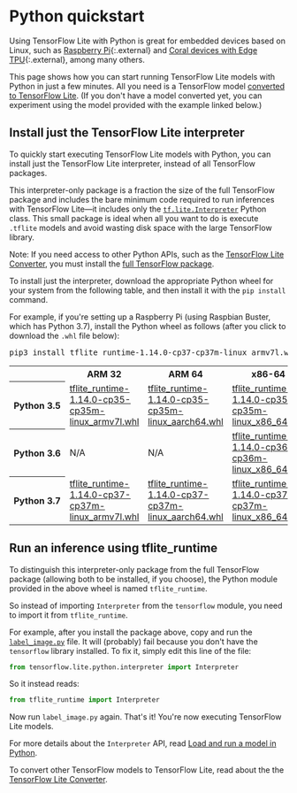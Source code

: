 # Python quickstart

Using TensorFlow Lite with Python is great for embedded devices based on Linux,
such as [Raspberry Pi](https://www.raspberrypi.org/){:.external} and
[Coral devices with Edge TPU](https://coral.withgoogle.com/){:.external},
among many others.

This page shows how you can start running TensorFlow Lite models with Python in
just a few minutes. All you need is a TensorFlow model [converted to TensorFlow
Lite](../convert/). (If you don't have a model converted yet, you can experiment
using the model provided with the example linked below.)

## Install just the TensorFlow Lite interpreter

To quickly start executing TensorFlow Lite models with Python, you can install
just the TensorFlow Lite interpreter, instead of all TensorFlow packages.

This interpreter-only package is a fraction the size of the full TensorFlow
package and includes the bare minimum code required to run inferences with
TensorFlow Lite—it includes only the [`tf.lite.Interpreter`](
https://www.tensorflow.org/api_docs/python/tf/lite/Interpreter) Python class.
This small package is ideal when all you want to do is execute `.tflite` models
and avoid wasting disk space with the large TensorFlow library.

Note: If you need access to other Python APIs, such as the [TensorFlow Lite
Converter](../convert/python_api.md), you must install the [full TensorFlow
package](https://www.tensorflow.org/install/).

To install just the interpreter, download the appropriate Python wheel for your
system from the following table, and then install it with the `pip install`
command.

For example, if you're setting up a Raspberry Pi (using Raspbian Buster, which
has Python 3.7), install the Python wheel as follows (after you click to
download the `.whl` file below):

<pre class="devsite-terminal devsite-click-to-copy">
pip3 install tflite_runtime-1.14.0-cp37-cp37m-linux_armv7l.whl
</pre>

<table>
<tr><th></th><th>ARM 32</th><th>ARM 64</th><th>x86-64</th></tr>
<tr><th style="white-space:nowrap">Python 3.5</th>
  <td><a href="https://dl.google.com/coral/python/tflite_runtime-1.14.0-cp35-cp35m-linux_armv7l.whl"
    >tflite_runtime-1.14.0-cp35-cp35m-linux_armv7l.whl</a></td>
  <td><a href="https://dl.google.com/coral/python/tflite_runtime-1.14.0-cp35-cp35m-linux_aarch64.whl"
    >tflite_runtime-1.14.0-cp35-cp35m-linux_aarch64.whl</a></td>
  <td><a href="https://dl.google.com/coral/python/tflite_runtime-1.14.0-cp35-cp35m-linux_x86_64.whl"
    >tflite_runtime-1.14.0-cp35-cp35m-linux_x86_64.whl</a></td>
</tr>
<tr><th>Python 3.6</th>
  <td>N/A</td>
  <td>N/A</td>
  <td><a href="https://dl.google.com/coral/python/tflite_runtime-1.14.0-cp36-cp36m-linux_x86_64.whl"
    >tflite_runtime-1.14.0-cp36-cp36m-linux_x86_64.whl</a></td>
</tr>
<tr><th>Python 3.7</th>
  <td><a href="https://dl.google.com/coral/python/tflite_runtime-1.14.0-cp37-cp37m-linux_armv7l.whl"
    >tflite_runtime-1.14.0-cp37-cp37m-linux_armv7l.whl</a></td>
  <td><a href="https://dl.google.com/coral/python/tflite_runtime-1.14.0-cp37-cp37m-linux_aarch64.whl"
    >tflite_runtime-1.14.0-cp37-cp37m-linux_aarch64.whl</a></td>
  <td><a href="https://dl.google.com/coral/python/tflite_runtime-1.14.0-cp37-cp37m-linux_x86_64.whl"
    >tflite_runtime-1.14.0-cp37-cp37m-linux_x86_64.whl</a></td>
</tr>
</table>


## Run an inference using tflite_runtime

To distinguish this interpreter-only package from the full TensorFlow package
(allowing both to be installed, if you choose), the Python module provided in
the above wheel is named `tflite_runtime`.

So instead of importing `Interpreter` from the `tensorflow` module, you need to
import it from `tflite_runtime`.

For example, after you install the package above, copy and run the
[`label_image.py`](
https://github.com/tensorflow/tensorflow/tree/master/tensorflow/lite/examples/python/)
file. It will (probably) fail because you don't have the `tensorflow` library
installed. To fix it, simply edit this line of the file:

```python
from tensorflow.lite.python.interpreter import Interpreter
```

So it instead reads:

```python
from tflite_runtime import Interpreter
```

Now run `label_image.py` again. That's it! You're now executing TensorFlow Lite
models.

For more details about the `Interpreter` API, read [Load and run a model
in Python](inference.md#load-and-run-a-model-in-python).

To convert other TensorFlow models to TensorFlow Lite, read about the
the [TensorFlow Lite Converter](../convert/).
